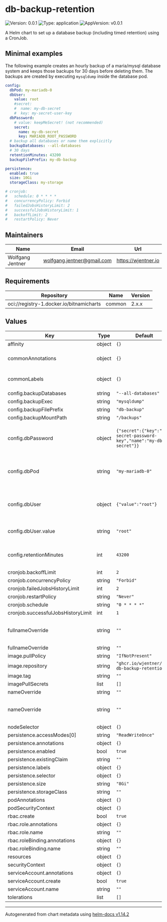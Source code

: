 # db-backup-retention


![Version: 0.0.1](https://img.shields.io/badge/Version-0.0.1-informational?style=flat-square) ![Type: application](https://img.shields.io/badge/Type-application-informational?style=flat-square) ![AppVersion: v0.0.1](https://img.shields.io/badge/AppVersion-v0.0.1-informational?style=flat-square) 

A Helm chart to set up a database backup (including timed retention) using a CronJob.

## Minimal examples

The following example creates an hourly backup of a maria/mysql database system and keeps those backups for 30 days before deleting them.
The backups are created by executing `mysqldump` inside the database pod.

```yaml
config:
  dbPod: my-mariadb-0
  dbUser:
    value: root
    #secret:
    #  name: my-db-secret
    #  key: my-secret-user-key
  dbPassword:
    # value: keepMeSecret! (not recommended)
    secret:
      name: my-db-secret
      key: MARIADB_ROOT_PASSWORD
  # backup all databases or name them explicitly
  backupDatabases: --all-databases
  # 30 days
  retentionMinutes: 43200
  backupFilePrefix: my-db-backup

persistence:
  enabled: true
  size: 10Gi
  storageClass: my-storage

# cronjob:
#   schedule: 0 * * * *
#   concurrencyPolicy: Forbid
#   failedJobsHistoryLimit: 2
#   successfulJobsHistoryLimit: 1
#   backoffLimit: 2
#   restartPolicy: Never
```



## Maintainers

| Name | Email | Url |
| ---- | ------ | --- |
| Wolfgang Jentner | <wolfgang.jentner@gmail.com> | <https://wjentner.io> |

## Requirements

| Repository | Name | Version |
|------------|------|---------|
| oci://registry-1.docker.io/bitnamicharts | common | 2.x.x |

## Values

| Key | Type | Default | Description |
|-----|------|---------|-------------|
| affinity | object | `{}` |  |
| commonAnnotations | object | `{}` | common annotations to add to all resources |
| commonLabels | object | `{}` | common labels to add to all resources |
| config.backupDatabases | string | `"--all-databases"` |  |
| config.backupExec | string | `"mysqldump"` |  |
| config.backupFilePrefix | string | `"db-backup"` |  |
| config.backupMountPath | string | `"/backups"` |  |
| config.dbPassword | object | `{"secret":{"key":"my-secret-password-key","name":"my-db-secret"}}` | the database password to use for backup (either direct value or through secret) |
| config.dbPod | string | `"my-mariadb-0"` | the name of the pod running the database (will be used to run backup command) |
| config.dbUser | object | `{"value":"root"}` | the name of the database user to use for backup (either direct value or through secret) |
| config.dbUser.value | string | `"root"` | the name of the database user to use for backup |
| config.retentionMinutes | int | `43200` | the retention time in seconds for backups (default 43200 = 30 days) |
| cronjob.backoffLimit | int | `2` |  |
| cronjob.concurrencyPolicy | string | `"Forbid"` |  |
| cronjob.failedJobsHistoryLimit | int | `2` |  |
| cronjob.restartPolicy | string | `"Never"` |  |
| cronjob.schedule | string | `"0 * * * *"` |  |
| cronjob.successfulJobsHistoryLimit | int | `1` |  |
| fullnameOverride | string | `""` | string to fully override db-backup-rentention.fullname |
| fullnameOverride | string | `""` |  |
| image.pullPolicy | string | `"IfNotPresent"` |  |
| image.repository | string | `"ghcr.io/wjentner/k8s-db-backup-retention"` |  |
| image.tag | string | `""` |  |
| imagePullSecrets | list | `[]` |  |
| nameOverride | string | `""` |  |
| nameOverride | string | `""` | string to partially override db-backup-rentention.fullname |
| nodeSelector | object | `{}` |  |
| persistence.accessModes[0] | string | `"ReadWriteOnce"` |  |
| persistence.annotations | object | `{}` |  |
| persistence.enabled | bool | `true` |  |
| persistence.existingClaim | string | `""` |  |
| persistence.labels | object | `{}` |  |
| persistence.selector | object | `{}` |  |
| persistence.size | string | `"8Gi"` |  |
| persistence.storageClass | string | `""` |  |
| podAnnotations | object | `{}` |  |
| podSecurityContext | object | `{}` |  |
| rbac.create | bool | `true` |  |
| rbac.role.annotations | object | `{}` |  |
| rbac.role.name | string | `""` |  |
| rbac.roleBinding.annotations | object | `{}` |  |
| rbac.roleBinding.name | string | `""` |  |
| resources | object | `{}` |  |
| securityContext | object | `{}` |  |
| serviceAccount.annotations | object | `{}` |  |
| serviceAccount.create | bool | `true` |  |
| serviceAccount.name | string | `""` |  |
| tolerations | list | `[]` |  |

----------------------------------------------
Autogenerated from chart metadata using [helm-docs v1.14.2](https://github.com/norwoodj/helm-docs/releases/v1.14.2)
